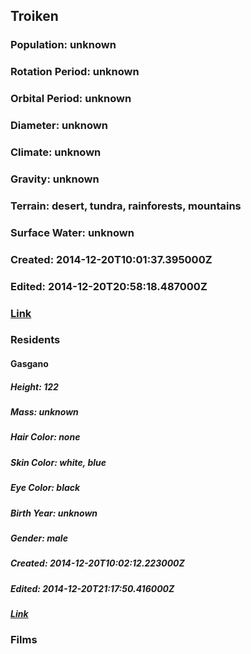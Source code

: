 ## Troiken
### Population: unknown
### Rotation Period: unknown
### Orbital Period: unknown
### Diameter: unknown
### Climate: unknown
### Gravity: unknown
### Terrain: desert, tundra, rainforests, mountains
### Surface Water: unknown
### Created: 2014-12-20T10:01:37.395000Z
### Edited: 2014-12-20T20:58:18.487000Z
### [Link](https://swapi.dev/api/planets/40/)
### Residents
#### Gasgano
##### Height: 122
##### Mass: unknown
##### Hair Color: none
##### Skin Color: white, blue
##### Eye Color: black
##### Birth Year: unknown
##### Gender: male
##### Created: 2014-12-20T10:02:12.223000Z
##### Edited: 2014-12-20T21:17:50.416000Z
##### [Link](https://swapi.dev/api/people/49/)
### Films
